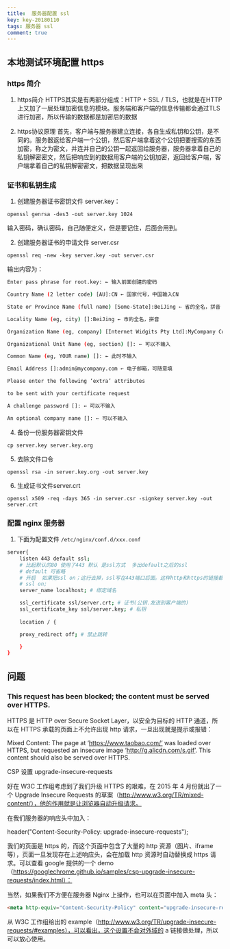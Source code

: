```yaml
---
title:  服务器配置 ssl
key: key-20180110
tags: 服务器 ssl
comment: true
---
```


## 本地测试环境配置 https

### https 简介

1. https简介
HTTPS其实是有两部分组成：HTTP + SSL / TLS，也就是在HTTP上又加了一层处理加密信息的模块。服务端和客户端的信息传输都会通过TLS进行加密，所以传输的数据都是加密后的数据

2. https协议原理
首先，客户端与服务器建立连接，各自生成私钥和公钥，是不同的。服务器返给客户端一个公钥，然后客户端拿着这个公钥把要搜索的东西加密，称之为密文，并连并自己的公钥一起返回给服务器，服务器拿着自己的私钥解密密文，然后把响应到的数据用客户端的公钥加密，返回给客户端，客户端拿着自己的私钥解密密文，把数据呈现出来

### 证书和私钥生成

1. 创建服务器证书密钥文件 server.key：

`openssl genrsa -des3 -out server.key 1024`

输入密码，确认密码，自己随便定义，但是要记住，后面会用到。

2. 创建服务器证书的申请文件 server.csr

`openssl req -new -key server.key -out server.csr`

输出内容为：

```sh
Enter pass phrase for root.key: ← 输入前面创建的密码 

Country Name (2 letter code) [AU]:CN ← 国家代号，中国输入CN 

State or Province Name (full name) [Some-State]:BeiJing ← 省的全名，拼音 

Locality Name (eg, city) []:BeiJing ← 市的全名，拼音 

Organization Name (eg, company) [Internet Widgits Pty Ltd]:MyCompany Corp. ← 公司英文名 

Organizational Unit Name (eg, section) []: ← 可以不输入 

Common Name (eg, YOUR name) []: ← 此时不输入 

Email Address []:admin@mycompany.com ← 电子邮箱，可随意填

Please enter the following ‘extra’ attributes 

to be sent with your certificate request 

A challenge password []: ← 可以不输入 

An optional company name []: ← 可以不输入
```

4. 备份一份服务器密钥文件

`cp server.key server.key.org`

5. 去除文件口令

`openssl rsa -in server.key.org -out server.key`

6. 生成证书文件server.crt

`openssl x509 -req -days 365 -in server.csr -signkey server.key -out server.crt`

### 配置 nginx 服务器

1. 下面为配置文件 `/etc/nginx/conf.d/xxx.conf`

```bash
server{
    listen 443 default ssl;  
    # 比起默认的80 使用了443 默认 是ssl方式  多出default之后的ssl
    # default 可省略
    # 开启  如果把ssl on；这行去掉，ssl写在443端口后面。这样http和https的链接都可以用
    # ssl on;
    server_name localhost; # 绑定域名

    ssl_certificate ssl/server.crt; # 证书(公钥.发送到客户端的)
    ssl_certificate_key ssl/server.key; # 私钥
    
    location / {

    proxy_redirect off; # 禁止跳转

    }        
}
```

## 问题

### This request has been blocked; the content must be served over HTTPS.

HTTPS 是 HTTP over Secure Socket Layer，以安全为目标的 HTTP 通道，所以在 HTTPS 承载的页面上不允许出现 http 请求，一旦出现就是提示或报错：

Mixed Content: The page at ‘https://www.taobao.com/‘ was loaded over HTTPS, but requested an insecure image ‘http://g.alicdn.com/s.gif’. This content should also be served over HTTPS.

CSP 设置 upgrade-insecure-requests

好在 W3C 工作组考虑到了我们升级 HTTPS 的艰难，在 2015 年 4 月份就出了一个 Upgrade Insecure Requests 的草案（http://www.w3.org/TR/mixed-content/），他的作用就是让浏览器自动升级请求。

在我们服务器的响应头中加入：

header("Content-Security-Policy: upgrade-insecure-requests");

我们的页面是 https 的，而这个页面中包含了大量的 http 资源（图片、iframe等），页面一旦发现存在上述响应头，会在加载 http 资源时自动替换成 https 请求。可以查看 google 提供的一个 demo（https://googlechrome.github.io/samples/csp-upgrade-insecure-requests/index.html）：

当然，如果我们不方便在服务器 Nginx 上操作，也可以在页面中加入 meta 头：

```html
<meta http-equiv="Content-Security-Policy" content="upgrade-insecure-requests" />
```

从 W3C 工作组给出的 example（http://www.w3.org/TR/upgrade-insecure-requests/#examples），可以看出，这个设置不会对外域的 a 链接做处理，所以可以放心使用。
